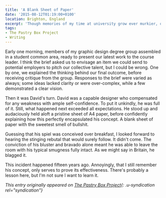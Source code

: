 ```yaml
---
title: 'A Blank Sheet of Paper'
date: '2015-08-12T01:19:00+0100'
location: Brighton, England
excerpt: 'Though memories of my time at university grow ever murkier, one incident still stands out.'
tags:
- The Pastry Box Project
- Writing
---
```

Early one morning, members of my graphic design degree group assembled in a student common area, ready to present our latest work to the course leader. I think the brief asked us to envisage an item we could send to potential employers to pitch our collective talent, but I could be wrong. One by one, we explained the thinking behind our final outcome, before receiving critique from the group. Responses to the brief were varied as always; some ideas lacked clarity or were over-complex, while a few demonstrated a clear vision.

Then it was David's turn. David was a capable designer who compensated for any weakness with ample self-confidence. To put it unkindly, he was full of it. Still, what happened next exceeded all expectations. He stood up and audaciously held aloft a pristine sheet of A4 paper, before confidently explaining how this perfectly encapsulated his concept. A blank sheet of paper with the sweetest smell of bullshit.

Guessing that his spiel was conceived over breakfast, I looked forward to hearing the stinging rebutal that would surely follow. It didn't come. The conviction of his bluster and bravado alone meant he was able to leave the room with his typical smugness fully intact. As we might say in Britain, he blagged it.

This incident happened fifteen years ago. Annoyingly, that I still remember his concept, only serves to prove its effectiveness. There's probably a lesson here, but I'm not sure I want to learn it.

_This entry originally appeared on [The Pastry Box Project][1]{: .u-syndication rel="syndication"}_

[1]: https://the-pastry-box-project.net/paul-lloyd/2015-july-12
